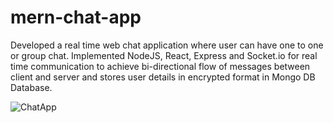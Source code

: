 # mern-chat-app

Developed a real time web chat application where user can have one to one or group chat. 
Implemented NodeJS, React, Express and Socket.io for real time communication to achieve bi-directional flow of messages between client and server and stores user details in encrypted format in Mongo DB Database.

![ChatApp](https://user-images.githubusercontent.com/93922593/236673333-14beb6c3-560e-4fe6-95b6-64b3ac87cfd8.jpeg)
